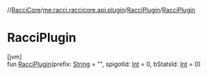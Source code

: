 //[RacciCore](../../../index.md)/[me.racci.raccicore.api.plugin](../index.md)/[RacciPlugin](index.md)/[RacciPlugin](-racci-plugin.md)

# RacciPlugin

[jvm]\
fun [RacciPlugin](-racci-plugin.md)(prefix: [String](https://kotlinlang.org/api/latest/jvm/stdlib/kotlin/-string/index.html) = "", spigotId: [Int](https://kotlinlang.org/api/latest/jvm/stdlib/kotlin/-int/index.html) = 0,
bStatsId: [Int](https://kotlinlang.org/api/latest/jvm/stdlib/kotlin/-int/index.html) = 0)
